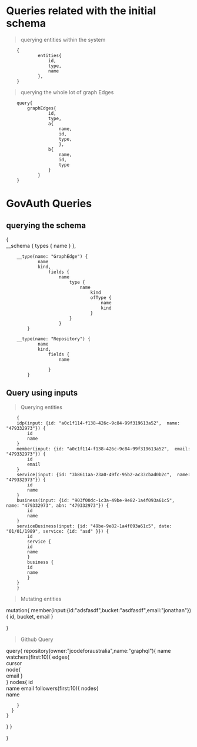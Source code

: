 # Queries related with the initial schema
> querying entities within the system   

        {        
                entities{
                    id,
                    type,
                    name
                },        
        }

> querying the whole lot of graph Edges
        
        
        query{
            graphEdges{
                    id,
                    type,
                    a{
                        name,
                        id,
                        type,
                        },
                    b{
                        name,
                        id,
                        type
                    }
                }
        }

# GovAuth Queries

## querying the schema

  {        
            __schema {
                types {
                name
                }
            },
      
        __type(name: "GraphEdge") {
                name
                kind,
                    fields {
                        name
                            type {
                                name
                                    kind
                                    ofType {
                                        name
                                        kind
                                    }
                            }
                        }
            }    

        __type(name: "Repository") {
                name
                kind,
                    fields {
                        name
                           
                    }
            }

## Query using inputs

> Querying entities

        {
        idp(input: {id: "a0c1f114-f138-426c-9c84-99f319613a52",  name: "479332973"}) {
            id            
            name
        }
        member(input: {id: "a0c1f114-f138-426c-9c84-99f319613a52",  email: "479332973"}) {
            id            
            email
        }
        service(input: {id: "3b8611aa-23a0-49fc-95b2-ac33cbad0b2c",  name: "479332973"}) {
            id            
            name
        }
        business(input: {id: "903f00dc-1c3a-49be-9e82-1a4f093a61c5",  name: "479332973", abn: "479332973"}) {
            id            
            name
        }
        serviceBusiness(input: {id: "49be-9e82-1a4f093a61c5", date: "01/01/1989", service: {id: "asd" }}) {
            id            
            service {
            id
            name            
            }
            business {
            id
            name            
            }
        }
        }



> Mutating entities


mutation{
  member(input:{id:"adsfasdf",bucket:"asdfasdf",email:"jonathan"}){
    id,
    bucket,
    email
  }
  
}


> Github Query 

query{
repository(owner:"jcodeforaustralia",name:"graphql"){
  name
  watchers(first:10){
    edges{      
      cursor      
      node{        
        email
      }          
    }
    nodes{
      id     
      name
      email
      followers(first:10){
        nodes{          
          name
        
        }
      }
    }
  }
}

}

            
